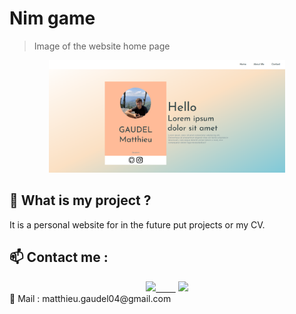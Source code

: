 # Nim game
> Image of the website home page

<p align = "center">
  <img src="img/readme/main.png" width = 75% >
</p>


## 🚀 What is my project ?
It is a personal website for in the future put projects or my CV.

## :mailbox: Contact me :
<div align="center">
<a href="https://instagram.com/matth_gdl/"><img src="https://github.com/MMMatth/MMMatth/blob/main/img/instagram.png" width="50px">&nbsp;&nbsp;&nbsp;&nbsp;&nbsp;&nbsp;&nbsp;&nbsp;</a>
<a href="https://github.com/MMMatth"><img src="https://github.com/MMMatth/MMMatth/blob/main/img/github.png" width="50px"></a>
</div>
📧 Mail : matthieu.gaudel04@gmail.com
